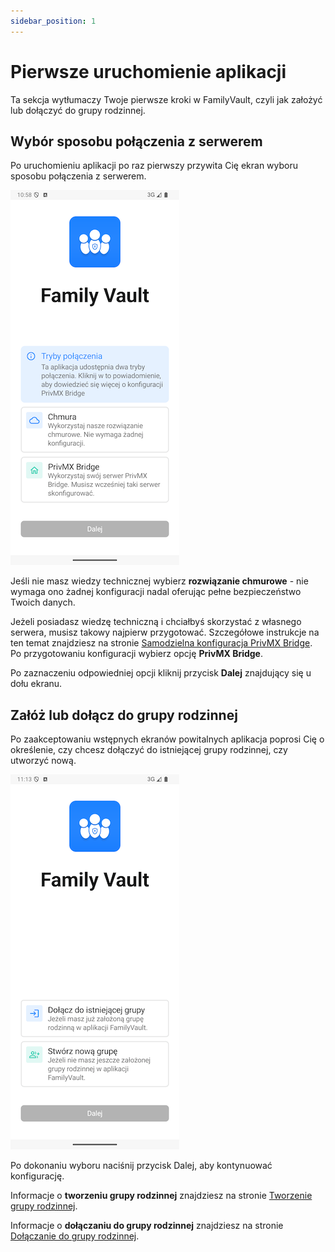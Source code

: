 ```yaml
---
sidebar_position: 1
---
```


# Pierwsze uruchomienie aplikacji

Ta sekcja wytłumaczy Twoje pierwsze kroki w FamilyVault, czyli jak założyć lub dołączyć do grupy rodzinnej.

## Wybór sposobu połączenia z serwerem

Po uruchomieniu aplikacji po raz pierwszy przywita Cię ekran wyboru sposobu połączenia z serwerem.

![Connection type](./img/first_screen.png)

Jeśli nie masz wiedzy technicznej wybierz **rozwiązanie chmurowe** - nie wymaga ono żadnej konfiguracji nadal oferując pełne bezpieczeństwo Twoich danych.

Jeżeli posiadasz wiedzę techniczną i chciałbyś skorzystać z własnego serwera, musisz takowy najpierw przygotować. Szczegółowe instrukcje na ten temat znajdziesz na stronie [Samodzielna konfiguracja PrivMX Bridge](../self_hosting/self-hosting-intro.md). Po przygotowaniu konfiguracji wybierz opcję **PrivMX Bridge**.

Po zaznaczeniu odpowiedniej opcji kliknij przycisk **Dalej** znajdujący się u dołu ekranu.

## Załóż lub dołącz do grupy rodzinnej

Po zaakceptowaniu wstępnych ekranów powitalnych aplikacja poprosi Cię o określenie, czy chcesz dołączyć do istniejącej grupy rodzinnej, czy utworzyć nową.

![Create or join family group](./img/join_create.png)

Po dokonaniu wyboru naciśnij przycisk Dalej, aby kontynuować konfigurację.

Informacje o **tworzeniu grupy rodzinnej** znajdziesz na stronie [Tworzenie grupy rodzinnej](./create-family-group.md).

Informacje o **dołączaniu do grupy rodzinnej** znajdziesz na stronie [Dołączanie do grupy rodzinnej](./join-family-group.md).